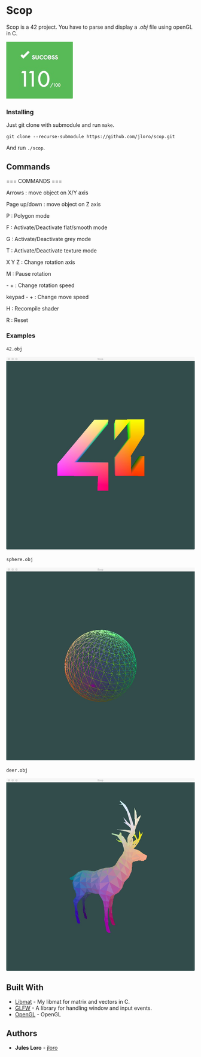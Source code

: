 # Scop

Scop is a 42 project. You have to parse and display a *.obj* file using openGL in C.

![Alt text](/ressource/screenshots/note.jpeg?raw=true "note")


### Installing

Just git clone with submodule and run `make`.

```
git clone --recurse-submodule https://github.com/jloro/scop.git
```

And run `./scop`.


## Commands

=== COMMANDS ===

Arrows : move object on X/Y axis

Page up/down : move object on Z axis

P : Polygon mode

F : Activate/Deactivate flat/smooth mode

G : Activate/Deactivate grey mode

T : Activate/Deactivate texture mode

X Y Z : Change rotation axis

M : Pause rotation

\- \+ : Change rotation speed

keypad - + : Change move speed

H : Recompile shader

R : Reset

### Examples

`42.obj`

![Alt text](/ressource/screenshots/1.jpeg?raw=true "42")

`sphere.obj`

![Alt text](/ressource/screenshots/2.jpeg?raw=true "Sphere")

`deer.obj`

![Alt text](/ressource/screenshots/3.jpeg?raw=true "Deer")

## Built With

* [Libmat](https://github.com/jloro/libmat) - My libmat for matrix and vectors in C.
* [GLFW](https://github.com/glfw/glfw) - A library for handling window and input events.
* [OpenGL](https://www.opengl.org/) - OpenGL

## Authors

* **Jules Loro** - [jloro](https://github.com/jloro)

